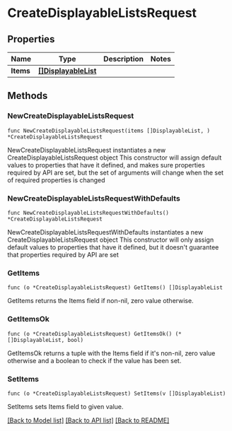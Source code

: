 # CreateDisplayableListsRequest

## Properties

Name | Type | Description | Notes
------------ | ------------- | ------------- | -------------
**Items** | [**[]DisplayableList**](DisplayableList.md) |  | 

## Methods

### NewCreateDisplayableListsRequest

`func NewCreateDisplayableListsRequest(items []DisplayableList, ) *CreateDisplayableListsRequest`

NewCreateDisplayableListsRequest instantiates a new CreateDisplayableListsRequest object
This constructor will assign default values to properties that have it defined,
and makes sure properties required by API are set, but the set of arguments
will change when the set of required properties is changed

### NewCreateDisplayableListsRequestWithDefaults

`func NewCreateDisplayableListsRequestWithDefaults() *CreateDisplayableListsRequest`

NewCreateDisplayableListsRequestWithDefaults instantiates a new CreateDisplayableListsRequest object
This constructor will only assign default values to properties that have it defined,
but it doesn't guarantee that properties required by API are set

### GetItems

`func (o *CreateDisplayableListsRequest) GetItems() []DisplayableList`

GetItems returns the Items field if non-nil, zero value otherwise.

### GetItemsOk

`func (o *CreateDisplayableListsRequest) GetItemsOk() (*[]DisplayableList, bool)`

GetItemsOk returns a tuple with the Items field if it's non-nil, zero value otherwise
and a boolean to check if the value has been set.

### SetItems

`func (o *CreateDisplayableListsRequest) SetItems(v []DisplayableList)`

SetItems sets Items field to given value.



[[Back to Model list]](../README.md#documentation-for-models) [[Back to API list]](../README.md#documentation-for-api-endpoints) [[Back to README]](../README.md)


